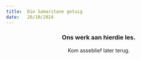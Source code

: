 ```yaml
---
title:  Die Samaritane getuig
date:   26/10/2024
---
```


### <center>Ons werk aan hierdie les.</center>
<center>Kom asseblief later terug.</center>